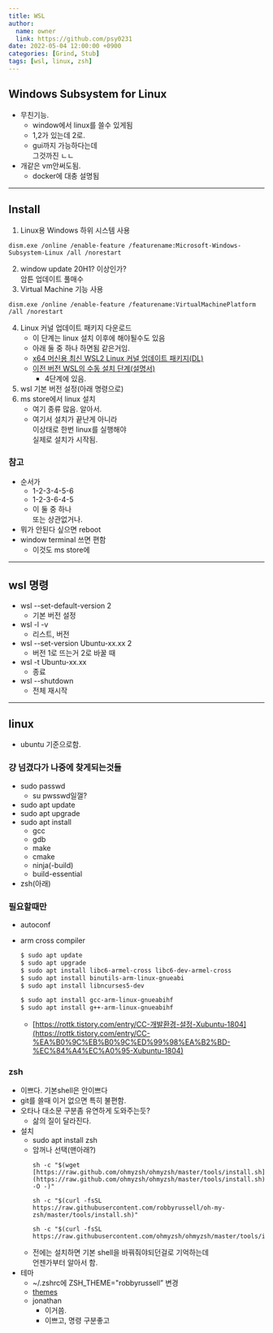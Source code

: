 ```yaml
---
title: WSL
author:
  name: owner
  link: https://github.com/psy0231
date: 2022-05-04 12:00:00 +0900
categories: [Grind, Stub]
tags: [wsl, linux, zsh]
---
```


## Windows Subsystem for Linux

- 무친기능.
    - window에서 linux를 쓸수 있게됨
    - 1,2가 있는데 2로.
    - gui까지 가능하다는데  
    그것까진 ㄴㄴ
- 개같은 vm안써도됨. 
    - docker에 대충 설명됨

---

## Install

1. Linux용 Windows 하위 시스템 사용

```
dism.exe /online /enable-feature /featurename:Microsoft-Windows-Subsystem-Linux /all /norestart
```

2. window update 20H1? 이상인가?  
암튼 업데이트 풀매수
3. Virtual Machine 기능 사용

```
dism.exe /online /enable-feature /featurename:VirtualMachinePlatform /all /norestart
```

4. Linux 커널 업데이트 패키지 다운로드
    - 이 단계는 linux 설치 이후에 해야될수도 있음
    - 아래 둘 중 하나 하면됨 같은거임.
    - [x64 머신용 최신 WSL2 Linux 커널 업데이트 패키지(DL)](https://wslstorestorage.blob.core.windows.net/wslblob/wsl_update_x64.msi)
    - [이전 버전 WSL의 수동 설치 단계(설명서)](https://docs.microsoft.com/ko-KR/windows/wsl/install-manual#step-4---download-the-linux-kernel-update-package)
        - 4단계에 있음.
5. wsl 기본 버전 설정(아래 명령으로)
6. ms store에서 linux 설치
    - 여기 종류 많음. 알아서.
    - 여기서 설치가 끝난게 아니라  
    이상태로 한번 linux를 실행해야  
    실제로 설치가 시작됨.

### 참고
- 순서가
    - 1-2-3-4-5-6
    - 1-2-3-6-4-5
    - 이 둘 중 하나  
    또는 상관없거나.
- 뭐가 안된다 싶으면 reboot
- window terminal 쓰면 편함
    - 이것도 ms store에

---

## wsl 명령

- wsl --set-default-version 2
    - 기본 버전 설정
- wsl -l -v
    - 리스트, 버전
- wsl --set-version Ubuntu-xx.xx 2
    - 버전 1로 뜨는거 2로 바꿀 때
- wsl -t Ubuntu-xx.xx
    - 종료
- wsl --shutdown
    - 전체 재시작

---

## linux
- ubuntu 기준으로함.

### 걍 넘겼다가 나중에 찾게되는것들

- sudo passwd
    - su pwsswd일껄?
- sudo apt update
- sudo apt upgrade
- sudo apt install
    - gcc
    - gdb
    - make
    - cmake
    - ninja(-build)
    - build-essential
- zsh(아래)

### 필요할때만

- autoconf
- arm cross compiler
    
    ```bash
    $ sudo apt update
    $ sudo apt upgrade
    $ sudo apt install libc6-armel-cross libc6-dev-armel-cross
    $ sudo apt install binutils-arm-linux-gnueabi
    $ sudo apt install libncurses5-dev
    
    $ sudo apt install gcc-arm-linux-gnueabihf
    $ sudo apt install g++-arm-linux-gnueabihf
    ```
    
    - [https://rottk.tistory.com/entry/CC-개발환경-설정-Xubuntu-1804](https://rottk.tistory.com/entry/CC-%EA%B0%9C%EB%B0%9C%ED%99%98%EA%B2%BD-%EC%84%A4%EC%A0%95-Xubuntu-1804)

### zsh

- 이쁘다. 기본shell은 안이쁘다
- git를 쓸때 이거 없으면 특히 불편함.
- 오타나 대소문 구분좀 유연하게 도와주는듯?
    - 삶의 질이 달라진다.
- 설치
    - sudo apt install zsh
    - 암꺼나 선택(맨아래?)
        ```
        sh -c "$(wget [https://raw.github.com/ohmyzsh/ohmyzsh/master/tools/install.sh](https://raw.github.com/ohmyzsh/ohmyzsh/master/tools/install.sh) -O -)"
        ```
        ```
        sh -c "$(curl -fsSL https://raw.githubusercontent.com/robbyrussell/oh-my-zsh/master/tools/install.sh)"
        ```
        ```
        sh -c "$(curl -fsSL https://raw.githubusercontent.com/ohmyzsh/ohmyzsh/master/tools/install.sh)"
        ```
    - 전에는 설치하면 기본 shell을 바꿔줘야되던걸로 기억하는데  
    언젠가부터 알아서 함.
- 테마
    - ~/.zshrc에 ZSH_THEME="robbyrussell” 변경
    - [themes]([https://github.com/ohmyzsh/ohmyzsh/wiki/Themes](https://github.com/ohmyzsh/ohmyzsh/wiki/Themes))
    - jonathan
        - 이거씀.
        - 이쁘고, 명령 구분좋고